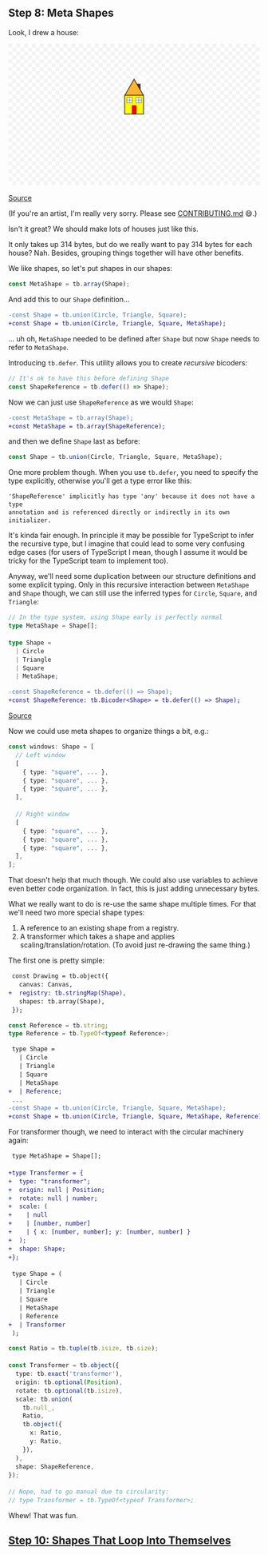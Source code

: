 ## Step 8: Meta Shapes

Look, I drew a house:

![Drawing 1](./drawing_1.png)

[Source](./step08_1.ts)

(If you're an artist, I'm really very sorry. Please see
[CONTRIBUTING.md](../../../../CONTRIBUTING.md) 😄.)

Isn't it great? We should make lots of houses just like this.

It only takes up 314 bytes, but do we really want to pay 314 bytes for each
house? Nah. Besides, grouping things together will have other benefits.

We like shapes, so let's put shapes in our shapes:

```ts
const MetaShape = tb.array(Shape);
```

And add this to our `Shape` definition...

```diff
-const Shape = tb.union(Circle, Triangle, Square);
+const Shape = tb.union(Circle, Triangle, Square, MetaShape);
```

... uh oh, `MetaShape` needed to be defined after `Shape` but now `Shape` needs
to refer to `MetaShape`.

Introducing `tb.defer`. This utility allows you to create *recursive* bicoders:

```ts
// It's ok to have this before defining Shape
const ShapeReference = tb.defer(() => Shape);
```

Now we can just use `ShapeReference` as we would `Shape`:

```diff
-const MetaShape = tb.array(Shape);
+const MetaShape = tb.array(ShapeReference);
```

and then we define `Shape` last as before:

```ts
const Shape = tb.union(Circle, Triangle, Square, MetaShape);
```

One more problem though. When you use `tb.defer`, you need to specify the type
explicitly, otherwise you'll get a type error like this:

```
'ShapeReference' implicitly has type 'any' because it does not have a type
annotation and is referenced directly or indirectly in its own initializer.
```

It's kinda fair enough. In principle it may be possible for TypeScript to infer
the recursive type, but I imagine that could lead to some very confusing edge
cases (for users of TypeScript I mean, though I assume it would be tricky for
the TypeScript team to implement too).

Anyway, we'll need some duplication between our structure definitions and some
explicit typing. Only in this recursive interaction between `MetaShape` and
`Shape` though, we can still use the inferred types for `Circle`, `Square`, and
`Triangle`:

```ts
// In the type system, using Shape early is perfectly normal
type MetaShape = Shape[];

type Shape =
  | Circle
  | Triangle
  | Square
  | MetaShape;
```

```diff
-const ShapeReference = tb.defer(() => Shape);
+const ShapeReference: tb.Bicoder<Shape> = tb.defer(() => Shape);
```

[Source](./step08_2.ts)

Now we could use meta shapes to organize things a bit, e.g.:

```ts
const windows: Shape = [
  // Left window
  [
    { type: "square", ... },
    { type: "square", ... },
    { type: "square", ... },
  ],

  // Right window
  [
    { type: "square", ... },
    { type: "square", ... },
    { type: "square", ... },
  ],
];
```

That doesn't help that much though. We could also use variables to achieve even
better code organization. In fact, this is just adding unnecessary bytes.

What we really want to do is re-use the same shape multiple times. For that
we'll need two more special shape types:

1. A reference to an existing shape from a registry.
2. A transformer which takes a shape and applies scaling/translation/rotation. (To avoid just re-drawing the same thing.)

The first one is pretty simple:

```diff
 const Drawing = tb.object({
   canvas: Canvas,
+  registry: tb.stringMap(Shape),
   shapes: tb.array(Shape),
 });
```

```ts
const Reference = tb.string;
type Reference = tb.TypeOf<typeof Reference>;
```

```diff
 type Shape =
   | Circle
   | Triangle
   | Square
   | MetaShape
+  | Reference;
 ...
-const Shape = tb.union(Circle, Triangle, Square, MetaShape);
+const Shape = tb.union(Circle, Triangle, Square, MetaShape, Reference);
```

For transformer though, we need to interact with the circular machinery again:

```diff
 type MetaShape = Shape[];
 
+type Transformer = {
+  type: "transformer";
+  origin: null | Position;
+  rotate: null | number;
+  scale: (
+    | null
+    | [number, number]
+    | { x: [number, number]; y: [number, number] }
+  );
+  shape: Shape;
+};

 type Shape = (
   | Circle
   | Triangle
   | Square
   | MetaShape
   | Reference
+  | Transformer
 );
```

```ts
const Ratio = tb.tuple(tb.isize, tb.size);

const Transformer = tb.object({
  type: tb.exact('transformer'),
  origin: tb.optional(Position),
  rotate: tb.optional(tb.isize),
  scale: tb.union(
    tb.null_,
    Ratio,
    tb.object({
      x: Ratio,
      y: Ratio,
    }),
  ),
  shape: ShapeReference,
});

// Nope, had to go manual due to circularity:
// type Transformer = tb.TypeOf<typeof Transformer>;
```

Whew! That was fun.

## [Step 10: Shapes That Loop Into Themselves](../step10/README.md)
